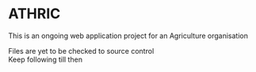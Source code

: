 # ATHRIC
This is an ongoing web application project for an Agriculture organisation  
  
Files are yet to be checked to source control  
Keep following till then  

